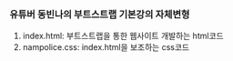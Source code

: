 ### 유튜버 동빈나의 부트스트랩 기본강의 자체변형
1. index.html: 부트스트랩을 통한 웹사이트 개발하는 html코드
2. nampolice.css: index.html을 보조하는 css코드
